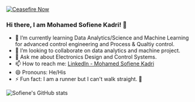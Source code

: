 [![Ceasefire Now](https://badge.techforpalestine.org/default)](https://techforpalestine.org/learn-more)

### Hi there, I am Mohamed Sofiene Kadri! 👋 

- 🌱 I’m currently learning Data Analytics/Science and Machine Learning for advanced control engineering and Process & Qualtiy control.
- 👯 I’m looking to collaborate on data analytics and machine project.
- 💬 Ask me about Electronics Design and Control Systems.
- 📫 How to reach me: [LinkedIn - Mohamed Sofiene Kadri](https://www.linkedin.com/in/mohamed-sofiene-kadri)
- 😄 Pronouns: He/His
- ⚡ Fun fact: I am a runner but I can't walk straight. :runner: 

![Sofiene's GitHub stats](https://github-readme-stats.vercel.app/api?username=KadriSof&theme=buefy_icons=true)
<!--
**KadriSof/KadriSof** is a ✨ _special_ ✨ repository because its `README.md` (this file) appears on your GitHub profile.

Here are some ideas to get you started:

- 🔭 I’m currently working on ...
- 🌱 I’m currently learning ...
- 👯 I’m looking to collaborate on ...
- 🤔 I’m looking for help with ...
- 💬 Ask me about ...
- 📫 How to reach me: [LinkedIn - Mohamed Sofiene Kadri](https://www.linkedin.com/in/mohamed-sofiene-kadri)
- 😄 Pronouns: ...
- ⚡ Fun fact: ...
-->
